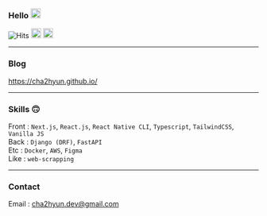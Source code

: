 ### Hello <img src="https://github.com/dl0312/dl0312/blob/master/hi.gif?raw=true" width="20px">

<!-- generate font : https://qwerty.dev/fancy-font-generator/ -->


      
![Hits](https://hits.seeyoufarm.com/api/count/incr/badge.svg?url=https%3A%2F%2Fgithub.com%2Fcha2hyun%2Fhit-counter&count_bg=%23D3D3D3&title_bg=%23D3D3D3&icon=&icon_color=%23E7E7E7&title=HITS&edge_flat=true)
<a href="https://www.instagram.com/cha2hyun/"><img src="https://img.shields.io/badge/instagram-%23E4405F.svg?&style=for-the-badge&logo=instagram&logoColor=white" height=20></a>  <a href="mailto:cha2hyun.dev@gmail.com"><img src="https://img.shields.io/badge/-EMAIL-000?style=for-the-badge" height=20></a>
<br>

<hr/>

### Blog

https://cha2hyun.github.io/

<hr/>

### Skills 🙃

Front : `Next.js`, `React.js`, `React Native CLI`, `Typescript`, `TailwindCSS`, `Vanilla JS`
<br>
Back : `Django (DRF)`, `FastAPI`
<br>
Etc : `Docker`, `AWS`, `Figma`
<br>
Like : `web-scrapping`

<hr/>


### Contact

Email : cha2hyun.dev@gmail.com

